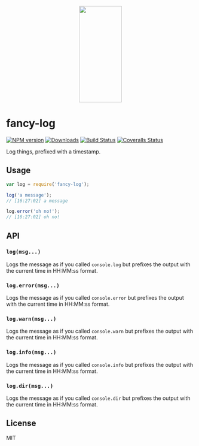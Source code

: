 <p align="center">
  <a href="http://gulpjs.com">
    <img height="257" width="114" src="https://raw.githubusercontent.com/gulpjs/artwork/master/gulp-2x.png">
  </a>
</p>

# fancy-log

[![NPM version][npm-image]][npm-url] [![Downloads][downloads-image]][npm-url] [![Build Status][ci-image]][ci-url] [![Coveralls Status][coveralls-image]][coveralls-url]

Log things, prefixed with a timestamp.

## Usage

```js
var log = require('fancy-log');

log('a message');
// [16:27:02] a message

log.error('oh no!');
// [16:27:02] oh no!
```

## API

### `log(msg...)`

Logs the message as if you called `console.log` but prefixes the output with the
current time in HH:MM:ss format.

### `log.error(msg...)`

Logs the message as if you called `console.error` but prefixes the output with the
current time in HH:MM:ss format.

### `log.warn(msg...)`

Logs the message as if you called `console.warn` but prefixes the output with the
current time in HH:MM:ss format.


### `log.info(msg...)`

Logs the message as if you called `console.info` but prefixes the output with the
current time in HH:MM:ss format.

### `log.dir(msg...)`

Logs the message as if you called `console.dir` but prefixes the output with the
current time in HH:MM:ss format.

## License

MIT

<!-- prettier-ignore-start -->
[downloads-image]: https://img.shields.io/npm/dm/fancy-log.svg?style=flat-square
[npm-url]: https://www.npmjs.com/package/fancy-log
[npm-image]: https://img.shields.io/npm/v/fancy-log.svg?style=flat-square

[ci-url]: https://github.com/gulpjs/fancy-log/actions?query=workflow:dev
[ci-image]: http://img.shields.io/github/workflow/status/gulpjs/fancy-log/dev?style=flat-square

[coveralls-url]: https://coveralls.io/r/gulpjs/fancy-log
[coveralls-image]: https://img.shields.io/coveralls/gulpjs/fancy-log/master.svg?style=flat-square
<!-- prettier-ignore-end -->
